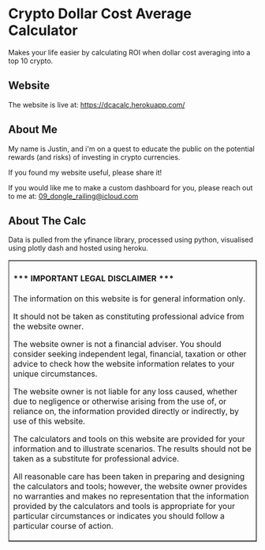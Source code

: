 # Crypto Dollar Cost Average Calculator

Makes your life easier by calculating ROI when dollar cost averaging into a top 10 crypto.

## Website

The website is live at: <https://dcacalc.herokuapp.com/>

## About Me

My name is Justin, and i'm on a quest to educate the public on the potential rewards (and risks) of investing in crypto currencies.

If you found my website useful, please share it!

If you would like me to make a custom dashboard for you, please reach out to me at: <09_dongle_railing@icloud.com>

## About The Calc

Data is pulled from the yfinance library, processed using python, visualised using plotly dash and hosted using heroku.

<table border=1 cellpadding=10><tr><td>

#### \*\*\* IMPORTANT LEGAL DISCLAIMER \*\*\*

The information on this website is for general information only.

It should not be taken as constituting professional advice from the website owner.

The website owner is not a financial adviser. You should consider seeking independent legal, financial, taxation or other advice to check how the website information relates to your unique circumstances.

The website owner is not liable for any loss caused, whether due to negligence or otherwise arising from the use of, or reliance on, the information provided directly or indirectly, by use of this website.

The calculators and tools on this website are provided for your information and to illustrate scenarios. The results should not be taken as a substitute for professional advice.

All reasonable care has been taken in preparing and designing the calculators and tools; however, the website owner provides no warranties and makes no representation that the information provided by the calculators and tools is appropriate for your particular circumstances or indicates you should follow a particular course of action.

</td></tr></table>
